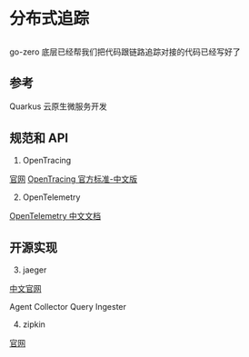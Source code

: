 # 分布式追踪

##

go-zero 底层已经帮我们把代码跟链路追踪对接的代码已经写好了

## 参考

Quarkus 云原生微服务开发

## 规范和 API

1. OpenTracing

[官网](https://opentracing.io/)
[OpenTracing 官方标准-中文版](https://opentracing-contrib.github.io/opentracing-specification-zh/)

2. OpenTelemetry

[OpenTelemetry 中文文档](https://opentelemetry.opendocs.io/)

## 开源实现

3. jaeger

[中文官网](https://jaeger.golang.ac.cn/)

Agent
Collector
Query
Ingester

4. zipkin

[官网](https://zipkin.io/)
